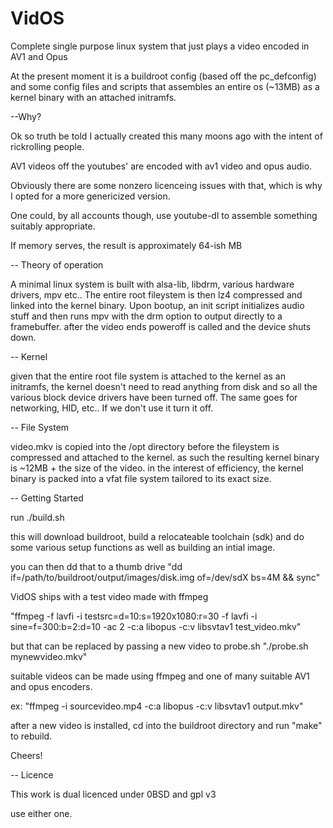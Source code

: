 # VidOS
Complete single purpose linux system that just plays a video encoded in AV1 and Opus

At the present moment it is a buildroot config (based off the pc_defconfig) 
and some config files and scripts that assembles an entire os (~13MB)
as a kernel binary with an attached initramfs.

--Why?

Ok so truth be told I actually created this many moons ago with the intent of rickrolling people.

AV1 videos off the youtubes' are encoded with av1 video and opus audio.

Obviously there are some nonzero licenceing issues with that, 
which is why I opted for a more genericized version.

One could, by all accounts though, use youtube-dl to assemble something suitably appropriate.

If memory serves, the result is approximately 64-ish MB


-- Theory of operation

A minimal linux system is built with alsa-lib, libdrm, various hardware drivers, 
mpv etc..
The entire root fileystem is then lz4 compressed and linked into the kernel binary.
Upon bootup, an init script initializes audio stuff and then runs mpv with the 
drm option to output directly to a framebuffer.
after the video ends poweroff is called and the device shuts down.

-- Kernel

given that the entire root file system is attached to the kernel as an initramfs,
the kernel doesn't need to read anything from disk and so all the various
block device drivers have been turned off. The same goes for networking, HID, etc..
If we don't use it turn it off. 

-- File System 

video.mkv is copied into the /opt directory before the fileystem is compressed and
attached to the kernel. 
as such the resulting kernel binary is ~12MB + the size of the video.
in the interest of efficiency, the kernel binary is packed into a vfat file system 
tailored to its exact size. 

-- Getting Started

run ./build.sh 

this will download buildroot, build a relocateable toolchain (sdk) 
and do some various setup functions as well as building an intial image.

you can then dd that to a thumb drive 
"dd if=/path/to/buildroot/output/images/disk.img of=/dev/sdX bs=4M && sync"

VidOS ships with a test video made with ffmpeg 

"ffmpeg -f lavfi -i testsrc=d=10:s=1920x1080:r=30 -f lavfi -i sine=f=300:b=2:d=10 -ac 2 -c:a libopus -c:v libsvtav1 test_video.mkv"

but that can be replaced by passing a new video to probe.sh 
"./probe.sh mynewvideo.mkv" 

suitable videos can be made using ffmpeg and one of many suitable AV1 and 
opus encoders. 

ex: "ffmpeg -i sourcevideo.mp4 -c:a libopus -c:v libsvtav1 output.mkv"

after a new video is installed, cd into the buildroot directory and run "make" to 
rebuild.

Cheers!


-- Licence 

This work is dual licenced under 0BSD and gpl v3

use either one.

